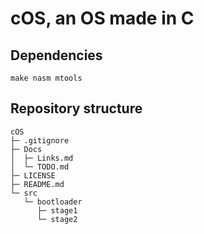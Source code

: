 # cOS, an OS made in C



## Dependencies

```
make nasm mtools
```

## Repository structure
```
cOS
├─ .gitignore
├─ Docs
│  ├─ Links.md
│  └─ TODO.md
├─ LICENSE
├─ README.md
└─ src
   └─ bootloader
      ├─ stage1
      └─ stage2
```